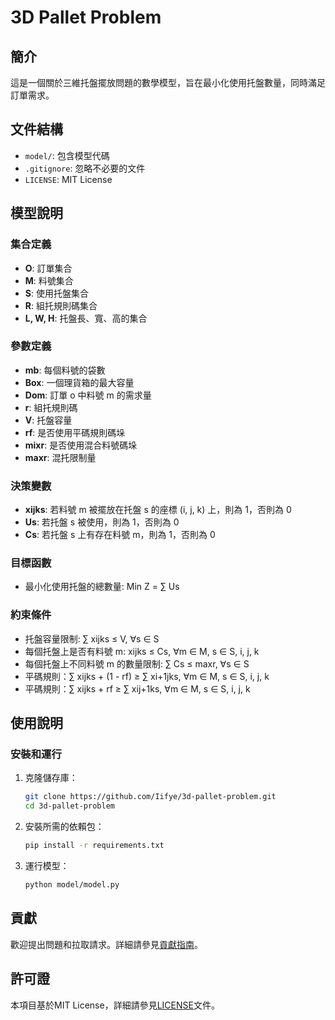 # 3D Pallet Problem

## 簡介
這是一個關於三維托盤擺放問題的數學模型，旨在最小化使用托盤數量，同時滿足訂單需求。

## 文件結構
- `model/`: 包含模型代碼
- `.gitignore`: 忽略不必要的文件
- `LICENSE`: MIT License

## 模型說明
### 集合定義
- **O**: 訂單集合
- **M**: 料號集合
- **S**: 使用托盤集合
- **R**: 組托規則碼集合
- **L, W, H**: 托盤長、寬、高的集合

### 參數定義
- **mb**: 每個料號的袋數
- **Box**: 一個理貨箱的最大容量
- **Dom**: 訂單 o 中料號 m 的需求量
- **r**: 組托規則碼
- **V**: 托盤容量
- **rf**: 是否使用平碼規則碼垛
- **mixr**: 是否使用混合料號碼垛
- **maxr**: 混托限制量

### 決策變數
- **xijks**: 若料號 m 被擺放在托盤 s 的座標 (i, j, k) 上，則為 1，否則為 0
- **Us**: 若托盤 s 被使用，則為 1，否則為 0
- **Cs**: 若托盤 s 上有存在料號 m，則為 1，否則為 0

### 目標函數
- 最小化使用托盤的總數量: Min Z = ∑ Us

### 約束條件
- 托盤容量限制: ∑ xijks ≤ V, ∀s ∈ S
- 每個托盤上是否有料號 m: xijks ≤ Cs, ∀m ∈ M, s ∈ S, i, j, k
- 每個托盤上不同料號 m 的數量限制: ∑ Cs ≤ maxr, ∀s ∈ S
- 平碼規則：∑ xijks + (1 - rf) ≥ ∑ xi+1jks, ∀m ∈ M, s ∈ S, i, j, k
- 平碼規則：∑ xijks + rf ≥ ∑ xij+1ks, ∀m ∈ M, s ∈ S, i, j, k

## 使用說明
### 安裝和運行
1. 克隆儲存庫：
    ```sh
    git clone https://github.com/Iifye/3d-pallet-problem.git
    cd 3d-pallet-problem
    ```
2. 安裝所需的依賴包：
    ```sh
    pip install -r requirements.txt
    ```
3. 運行模型：
    ```sh
    python model/model.py
    ```

## 貢獻
歡迎提出問題和拉取請求。詳細請參見[貢獻指南](CONTRIBUTING.md)。

## 許可證
本項目基於MIT License，詳細請參見[LICENSE](LICENSE)文件。

